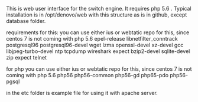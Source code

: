 This is web user interface for the switch engine. It requires php 5.6 .
Typical installation is in /opt/denovo/web with this structure as is in github, except database folder.

requirements for  this:
you can use either ius or webtatic repo for this, since centos 7 is not coming with php 5.6
epel-release
libnetfilter_conntrack 
postgresql96 postgresql96-devel 
wget lzma openssl-devel 
xz-devel gcc 
libjpeg-turbo-devel ntp 
tcpdump wireshark expect 
bzip2-devel sqlite-devel zip expect telnet

for php you can use either ius or webtatic repo for this, since centos 7 is not coming with php 5.6
php56 
php56-common
php56-gd
php65-pdo
php56-pgsql

in the  etc folder is example file for using it with apache server.
